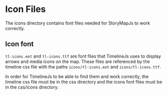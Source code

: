 # Icon Files
The icons directory contains font files needed for StoryMapJs to work correctly.

## Icon font
`tl-icons.eot` and `tl-icons.ttf` are font files that TimelineJs uses to display arrows and media icons on the map. These files are referenced by the timeline css file with the paths `icons/tl-icons.eot` and `icons/tl-icons.ttf`.

In order for TimelineJs to be able to find them and work correctly, the timeline css file must be in the css directory and the icons font files must be in the css/icons directory.